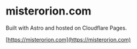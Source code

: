# misterorion.com

Built with Astro and hosted on Cloudflare Pages.

[https://misterorion.com](https://misterorion.com)
